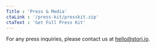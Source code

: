 ```yaml
---
Title : 'Press & Media'
ctaLink : '/press-kit/presskit.zip'
ctaText : 'Get Full Press Kit'
---
```


 <p class="description">For any press inquiries, please contact us at <a href="mailto:hello@storj.io" class="link">hello@storj.io</a>.</p>